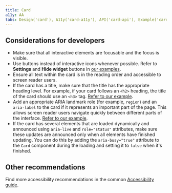 ```yaml
---
title: Card
a11y: AA
tabs: Design('card'), A11y('card-a11y'), API('card-api'), Example('card-code'), Changelog('card-changelog')
---
```


## Considerations for developers

- Make sure that all interactive elements are focusable and the focus is visible.
- Use buttons instead of interactive icons whenever possible. Refer to **Settings** and **Hide widget** buttons in [our examples](./card-code).
- Ensure all text within the card is in the reading order and accessible to screen reader users.
- If the card has a title, make sure that the title has the appropriate heading level. For example, if your card follows an `<h2>` heading, the title of the card should use an `<h3>` tag. [Refer to our example](./card-code#basic-example).
- Add an appropriate ARIA landmark role (for example, `region`) and an `aria-label` to the card if it represents an important part of the page. This allows screen reader users navigate quickly between different parts of the interface. [Refer to our example](./card-code#basic-example).
- If the card has several elements that are loaded dynamically and announced using `aria-live` and `role="status"` attributes, make sure these updates are announced only when all elements have finished updating. You can do this by adding the `aria-busy="true"` attribute to the `Card` component during the loading and setting it to `false` when it's finished.

## Other recommendations

Find more accessibility recommendations in the common [Accessibility guide](/core-principles/a11y/a11y).
